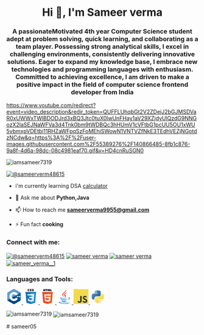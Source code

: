 <h1 align="center">Hi 👋, I'm Sameer verma</h1>
<h3 align="center">A passionateMotivated 4th year Computer Science student adept at problem solving, quick learning, and collaborating as a team player. Possessing strong analytical skills, I excel in challenging environments, consistently delivering innovative solutions. Eager to expand my knowledge base, I embrace new technologies and programming languages with enthusiasm. Committed to achieving excellence, I am driven to make a positive impact in the field of computer science frontend developer from India</h3>

https://www.youtube.com/redirect?event=video_description&redir_token=QUFFLUhqbGt2V2ZDejJ2bGJMSDVaR0xUWWxTWlBDODJrd3xBQ3Jtc0tuX0lwUnFHay1aV29XZjdyUlQzdG9NNGozX2laSEJNaWFVa3d4Tnk0bm9tWDBQc3hHUmV1cVFtbG1pcUU5OU1xWU5vbmxpVDEtbi11RHZaWFpqSzFoMEhiSWowN1VNTVZfNkE3TEdhVEZjNGotdzNCdw&q=https%3A%2F%2Fuser-images.githubusercontent.com%2F55389276%2F140866485-8fb1c876-9a8f-4d6a-98dc-08c4981eaf70.gif&v=HD4cnRuSGN0

<p align="left"> <img src="https://komarev.com/ghpvc/?username=iamsameer7319&label=Profile%20views&color=0e75b6&style=flat" alt="iamsameer7319" /> </p>

<p align="left"> <a href="https://twitter.com/@sameerverm48615" target="blank"><img src="https://img.shields.io/twitter/follow/@sameerverm48615?logo=twitter&style=for-the-badge" alt="@sameerverm48615" /></a> </p>

- i'm currently learning DSA [calculator](file:///E:/calculator%20project/index.html)

- 💬 Ask me about **Python,Java**

- 📫 How to reach me **sameerverma9955@gmail.com**

- ⚡ Fun fact **cooking**

<h3 align="left">Connect with me:</h3>
<p align="left">
<a href="https://twitter.com/@sameerverm48615" target="blank"><img align="center" src="https://raw.githubusercontent.com/rahuldkjain/github-profile-readme-generator/master/src/images/icons/Social/twitter.svg" alt="@sameerverm48615" height="30" width="40" /></a>
<a href="https://linkedin.com/in/sameer verma" target="blank"><img align="center" src="https://raw.githubusercontent.com/rahuldkjain/github-profile-readme-generator/master/src/images/icons/Social/linked-in-alt.svg" alt="sameer verma" height="30" width="40" /></a>
<a href="https://fb.com/sameer verma" target="blank"><img align="center" src="https://raw.githubusercontent.com/rahuldkjain/github-profile-readme-generator/master/src/images/icons/Social/facebook.svg" alt="sameer verma" height="30" width="40" /></a>
<a href="https://instagram.com/sameer_verma__1" target="blank"><img align="center" src="https://raw.githubusercontent.com/rahuldkjain/github-profile-readme-generator/master/src/images/icons/Social/instagram.svg" alt="sameer_verma__1" height="30" width="40" /></a>
</p>

<h3 align="left">Languages and Tools:</h3>
<p align="left"> <a href="https://www.w3schools.com/cpp/" target="_blank" rel="noreferrer"> <img src="https://raw.githubusercontent.com/devicons/devicon/master/icons/cplusplus/cplusplus-original.svg" alt="cplusplus" width="40" height="40"/> </a> <a href="https://www.w3schools.com/css/" target="_blank" rel="noreferrer"> <img src="https://raw.githubusercontent.com/devicons/devicon/master/icons/css3/css3-original-wordmark.svg" alt="css3" width="40" height="40"/> </a> <a href="https://www.w3.org/html/" target="_blank" rel="noreferrer"> <img src="https://raw.githubusercontent.com/devicons/devicon/master/icons/html5/html5-original-wordmark.svg" alt="html5" width="40" height="40"/> </a> <a href="https://www.java.com" target="_blank" rel="noreferrer"> <img src="https://raw.githubusercontent.com/devicons/devicon/master/icons/java/java-original.svg" alt="java" width="40" height="40"/> </a> <a href="https://developer.mozilla.org/en-US/docs/Web/JavaScript" target="_blank" rel="noreferrer"> <img src="https://raw.githubusercontent.com/devicons/devicon/master/icons/javascript/javascript-original.svg" alt="javascript" width="40" height="40"/> </a> <a href="https://www.python.org" target="_blank" rel="noreferrer"> <img src="https://raw.githubusercontent.com/devicons/devicon/master/icons/python/python-original.svg" alt="python" width="40" height="40"/> </a> </p>

<p><img align="left" src="https://github-readme-stats.vercel.app/api/top-langs?username=iamsameer7319&show_icons=true&locale=en&layout=compact" alt="iamsameer7319" /></p>

<p>&nbsp;<img align="center" src="https://github-readme-stats.vercel.app/api?username=iamsameer7319&show_icons=true&locale=en" alt="iamsameer7319" /></p>
# sameer05
